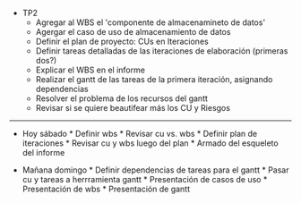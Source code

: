 * TP2
  * Agregar al WBS el 'componente de almacenamineto de datos'
  * Agergar el caso de uso de almacenamiento de datos
  * Definir el plan de proyecto: CUs en Iteraciones
  * Definir tareas detalladas de las iteraciones de elaboración (primeras dos?)
  * Explicar el WBS en el informe
  * Realizar el gantt de las tareas de la primera iteración, asignando dependencias
  * Resolver el problema de los recursos del gantt 
  * Revisar si se quiere beautifear más los CU y Riesgos
 

--------------------------
 
  * Hoy sábado
        * Definir wbs
        * Revisar cu vs. wbs
        * Definir plan de iteraciones
        * Revisar cu y wbs luego del plan
        * Armado del esqueleto del informe

  * Mañana domingo
        * Definir dependencias de tareas para el gantt
        * Pasar cu y tareas a herrramienta gantt
        * Presentación de casos de uso
        * Presentación de wbs
        * Presentación de gantt


